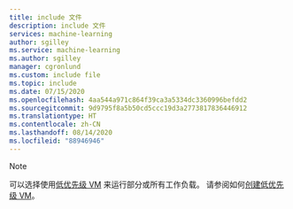 ```yaml
---
title: include 文件
description: include 文件
services: machine-learning
author: sgilley
ms.service: machine-learning
ms.author: sgilley
manager: cgronlund
ms.custom: include file
ms.topic: include
ms.date: 07/15/2020
ms.openlocfilehash: 4aa544a971c864f39ca3a5334dc3360996befdd2
ms.sourcegitcommit: 9d9795f8a5b50cd5ccc19d3a2773817836446912
ms.translationtype: HT
ms.contentlocale: zh-CN
ms.lasthandoff: 08/14/2020
ms.locfileid: "88946946"
---
```

> [!NOTE]
> 可以选择使用[低优先级 VM](../articles/machine-learning/concept-plan-manage-cost.md#low-pri-vm) 来运行部分或所有工作负载。 请参阅如何[创建低优先级 VM](../articles/machine-learning/how-to-set-up-training-targets.md#low-pri-vm)。
